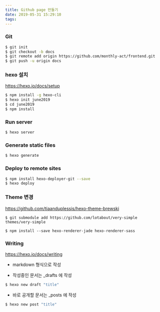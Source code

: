 ```yaml
---
title: Github page 만들기
date: 2019-05-31 15:29:10
tags: 
---
```


### Git 
``` bash
$ git init
$ git checkout -b docs
$ git remote add origin https://github.com/monthly-act/frontend.git
$ git push -u origin docs
```


### hexo 설치
https://hexo.io/docs/setup  

``` bash
$ npm install -g hexo-cli
$ hexo init june2019
$ cd june2019
$ npm install
```

### Run server
``` bash
$ hexo server
```

### Generate static files
``` bash
$ hexo generate
```

### Deploy to remote sites
``` bash
$ npm install hexo-deployer-git --save 
$ hexo deploy
```

### Theme 변경
https://github.com/tiaanduplessis/hexo-theme-brewski
```
$ git submodule add https://github.com/lotabout/very-simple themes/very-simple

$ npm install --save hexo-renderer-jade hexo-renderer-sass
```

### Writing
https://hexo.io/docs/writing  
- markdown 형식으로 작성

- 작성중인 문서는 _drafts 에 작성
``` bash
$ hexo new draft "title"
```

- 바로 공개할 문서는 _posts 에 작성
``` bash
$ hexo new post "title"
```